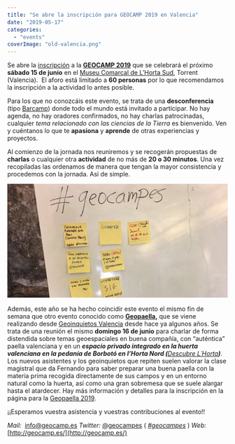 ```yaml
---
title: "Se abre la inscripción para GEOCAMP 2019 en Valencia"
date: "2019-05-17"
categories: 
  - "events"
coverImage: "old-valencia.png"
---
```


Se abre la [inscripción](http://2019.geocamp.es/#inscripci%C3%B3n) a la [**GEOCAMP 2019**](http://geocamp.es/) que se celebrará el próximo **sábado 15 de junio** en el [Museu Comarcal de L’Horta Sud](http://2019.geocamp.es/museu/), Torrent (Valencia).  El aforo está limitado a **60 personas** por lo que recomendamos la inscripción a la actividad lo antes posible.

Para los que no conozcáis este evento, se trata de una **desconferencia** (tipo [Barcamp](https://es.wikipedia.org/wiki/BarCamp)) donde todo el mundo está invitado a participar. No hay agenda, no hay oradores confirmados, no hay charlas patrocinadas, cualquier _tema relacionado con las ciencias de la Tierra_ es bienvenido. Ven y cuéntanos lo que te **apasiona** y **aprende** de otras experiencias y proyectos.

Al comienzo de la jornada nos reuniremos y se recogerán propuestas de **charlas** o cualquier otra **actividad** de no más de **20 o 30 minutos**. Una vez recopiladas las ordenamos de manera que tengan la mayor consistencia y procedemos con la jornada. Así de simple.

![postits](images/postits.jpg)

Además, este año se ha hecho coincidir este evento el mismo fin de semana que otro evento conocido como [**Geopaella**](http://2019.geocamp.es/geopaella/)**,** que se viene realizando desde [Geoinquietos Valencia](http://geoinquietos.org/grupos/valencia/) desde hace ya algunos años. Se trata de una reunión el mismo **domingo 16 de junio** para charlar de forma distendida sobre temas geoespaciales en buena compañía, con “auténtica” paella valenciana y en un **_espacio privado integrado en la huerta valenciana en la pedanía de Borbotó en l’Horta Nord (_**[_Descubre L´Horta_](https://www.google.com/maps/place/Carrer+Josep+Renau,+44,+46016+Borbot%C3%B3,+Val%C3%A8ncia/@39.5140851,-0.3918462,17z/data=!3m1!4b1!4m5!3m4!1s0xd6045c707cb72cf:0xf7014bdb78e53067!8m2!3d39.5140851!4d-0.3918462)**_)_**. Los nuevos asistentes y los geoinquietos que repiten suelen valorar la clase magistral que da Fernando para saber preparar una buena paella con la materia prima recogida directamente de sus campos y en un entorno natural como la huerta, así como una gran sobremesa que se suele alargar hasta el atardecer. Hay más información y detalles para la inscripción en la página para la [Geopaella 2019](http://2019.geocamp.es/geopaella/).

¡¡Esperamos vuestra asistencia y vuestras contribuciones al evento!!

_Mail:_  [info@geocamp.es](mailto:info@geocamp.es) _Twitter:_ [@geocampes](https://twitter.com/geocampes) ( [_#geocampes_](https://twitter.com/search?q=%23geocampes&src=typd) ) _Web:_ [http://geocamp.es/](http://geocamp.es/)

